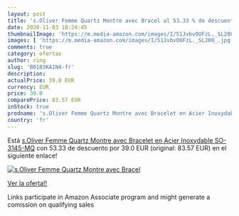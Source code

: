 ```yaml
---
layout: post
title: 's.Oliver Femme Quartz Montre avec Bracel al 53.33 % de descuento'
date: 2020-11-03 10:24:45
thumbnailImage: 'https://m.media-amazon.com/images/I/51JvbvOUFzL._SL200_.jpg'
images: [ 'https://m.media-amazon.com/images/I/51JvbvOUFzL._SL200_.jpg' ]
comments: true
category: ofertas
author: ring
slug: 'B0183KA1N4-fr'
description:
actualPrice: 39.0 EUR
currency: EUR
price: 39.0
comparePrice: 83.57 EUR
inStock: true
prodname: 's.Oliver Femme Quartz Montre avec Bracelet en Acier Inoxydable SO-3145-MQ'
country: 'fr'
---
```


Está [s.Oliver Femme Quartz Montre avec Bracelet en Acier Inoxydable SO-3145-MQ](https://www.amazon.fr/dp/B0183KA1N4/?tag=tolees0d-21) con 53.33 de descuento por 39.0 EUR (original: 83.57 EUR) en el siguiente enlace!

[![s.Oliver Femme Quartz Montre avec Bracel](https://m.media-amazon.com/images/I/51JvbvOUFzL._SL200_.jpg)](https://www.amazon.fr/dp/B0183KA1N4/?tag=tolees0d-21)

[Ver la oferta!!](https://www.amazon.fr/dp/B0183KA1N4/?tag=tolees0d-21)

Links participate in Amazon Associate program and might generate a comission on qualifying sales


